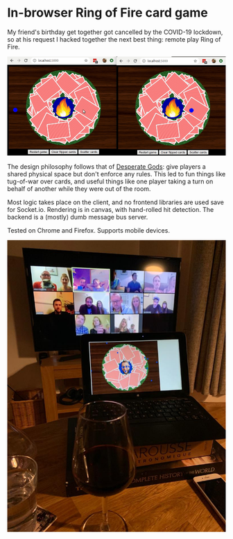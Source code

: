 # In-browser Ring of Fire card game

My friend's birthday get together got cancelled by the COVID-19 lockdown, so at his request I hacked together the next best thing: remote play Ring of Fire.

![Demo video](readme_imgs/demo.gif?raw=true)

The design philosophy follows that of [Desperate Gods](https://www.wolfire.com/desperate-gods): give players a shared physical space but don't enforce any rules. This led to fun things like tug-of-war over cards, and useful things like one player taking a turn on behalf of another while they were out of the room.

Most logic takes place on the client, and no frontend libraries are used save for Socket.io. Rendering is in canvas, with hand-rolled hit detection. The backend is a (mostly) dumb message bus server.

Tested on Chrome and Firefox. Supports mobile devices.

![Zoom call](readme_imgs/zoom_photo.jpg?raw=true)

